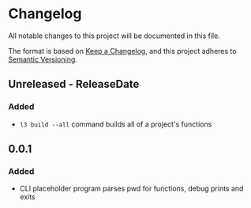 # Changelog

All notable changes to this project will be documented in this file.

The format is based on [Keep a Changelog](https://keepachangelog.com/en/1.1.0/),
and this project adheres to [Semantic Versioning](https://semver.org/spec/v2.0.0.html).

## Unreleased - ReleaseDate

### Added

- `l3 build --all` command builds all of a project's functions

## 0.0.1

### Added

- CLI placeholder program parses pwd for functions, debug prints and exits

[Unreleased]: https://github.com/eighty4/l3/compare/v0.0.1...HEAD
[0.0.1]: https://github.com/eighty4/l3/releases/tag/v0.0.1
